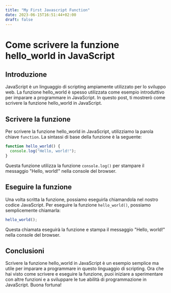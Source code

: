 ```yaml
---
title: "My First Javascript Function"
date: 2023-06-15T16:51:44+02:00
draft: false
---
```


# Come scrivere la funzione hello_world in JavaScript

## Introduzione

JavaScript è un linguaggio di scripting ampiamente utilizzato per lo sviluppo web. La funzione hello_world è spesso utilizzata come esempio introduttivo per imparare a programmare in JavaScript. In questo post, ti mostrerò come scrivere la funzione hello_world in JavaScript.

## Scrivere la funzione

Per scrivere la funzione hello_world in JavaScript, utilizziamo la parola chiave `function`. La sintassi di base della funzione è la seguente:

```js
function hello_world() {
  console.log("Hello, world!");
}

```

Questa funzione utilizza la funzione `console.log()` per stampare il messaggio "Hello, world!" nella console del browser.

## Eseguire la funzione

Una volta scritta la funzione, possiamo eseguirla chiamandola nel nostro codice JavaScript. Per eseguire la funzione `hello_world()`, possiamo semplicemente chiamarla:

```js
hello_world();

```

Questa chiamata eseguirà la funzione e stampa il messaggio "Hello, world!" nella console del browser.

## Conclusioni

Scrivere la funzione hello_world in JavaScript è un esempio semplice ma utile per imparare a programmare in questo linguaggio di scripting. Ora che hai visto come scrivere e eseguire la funzione, puoi iniziare a sperimentare con altre funzioni e a sviluppare le tue abilità di programmazione in JavaScript. Buona fortuna!